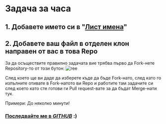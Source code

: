 # Задача за часа
## 1. Добавете името си в "[Лист имена](https://github.com/TMG8047KG/task-for-the-class/blob/d82d3a40371dd13d773a09f6baf954754ed3b668/%D0%9B%D0%B8%D1%81%D1%82%20%D0%B8%D0%BC%D0%B5%D0%BD%D0%B0.txt)"
## 2. Добавете ваш файл в отделен клон направен от вас в това Repo

За да осъществите правилно задачата вие трябва първо да Fork-нете Repository-то от този бутон:
![ree](https://github.com/TMG8047KG/task-for-the-class/blob/fac80464c9e5e08ecb6081c6a40721665c47365f/ree.png)

След което ще ви даде да изберете къде да бъде Fork-нато, след като го изпълните отивате в Fork-натото ви Repo и работите там задачите си след което като сте готови ги 
Pull request-вате за да бъдат Merge-нати тук. 

Примери: До няколко минути!


### [Последвайте ме в *GITHUB*](https://github.com/TMG8047KG/) :)
